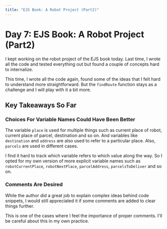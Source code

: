 ```yaml
---
title: "EJS Book: A Robot Project (Part2)"
---
```


# Day 7: EJS Book: A Robot Project (Part2)

I kept working on the robot project of the EJS book today. Last time, I wrote all the code and tested everything out but found a couple of concepts hard to internalize.

This time, I wrote all the code again, found some of the ideas that I felt hard to understand more straightforward. But the `findRoute` function stays as a challenge and I will play with it a bit more.

## Key Takeaways So Far

### Choices For Variable Names Could Have Been Better

The variable `place` is used for multiple things such as current place of robot, current place of parcel, destination and so on. And variables like `destination` and `address` are also used to refer to a particular place. Also, `parcels` are used in different cases.

I find it hard to track which variable refers to which value along the way. So I opted for my own version of more explicit variable names such as `robotCurrentPlace`, `robotNextPlace`, `parcelAddress`, `parcelsToDeliver` and so on.

### Comments Are Desired

While the author did a great job to explain complex ideas behind code snippets, I would still appreciated it if some comments are added to clear things further.

This is one of the cases where I feel the importance of proper comments. I'll be careful about this in my own practice.
